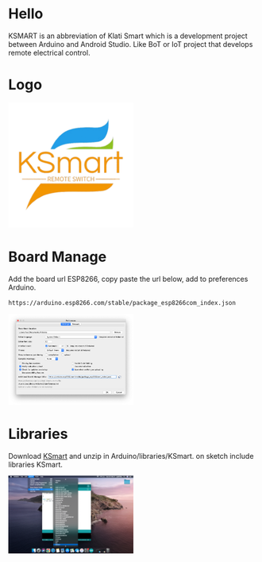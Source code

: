# Hello
KSMART is an abbreviation of Klati Smart which is a development project between Arduino and Android Studio. Like BoT or IoT project that develops remote electrical control.

# Logo
[<img alt="KSmart Logo" title="KSmart Logo" width="50%" src="https://raw.githubusercontent.com/CusMeDroid/ksmart/main/assets/logo.png" />](https://raw.githubusercontent.com/CusMeDroid/ksmart/main/assets/logo.png)

# Board Manage
Add the board url ESP8266, copy paste the url below, add to preferences Arduino.
``` txt
https://arduino.esp8266.com/stable/package_esp8266com_index.json
```
[<img alt="KSmart Reference Board Manage" title="KSmart Reference Board Manage" width="50%" src="https://raw.githubusercontent.com/CusMeDroid/ksmart/main/Screenshot/ss_001.png" />](https://raw.githubusercontent.com/CusMeDroid/ksmart/main/Screenshot/ss_001.png)

# Libraries
Download [KSmart](https://github.com/CusMeDroid/Arduino) and unzip in Arduino/libraries/KSmart. on sketch include libraries KSmart.

[<img alt="KSmart Libraries" title="KSmart Libraries" width="50%" src="https://raw.githubusercontent.com/CusMeDroid/ksmart/main/Screenshot/ss_002.png" />](https://raw.githubusercontent.com/CusMeDroid/ksmart/main/Screenshot/ss_002.png)
